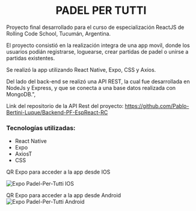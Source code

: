 <h1 align="center">PADEL PER TUTTI</h1>
</hr>

Proyecto final desarrollado para el curso de especialización ReactJS de Rolling Code School, Tucumán, Argentina. 

El proyecto consistió en la realización integra de una app movil, donde los usuarios podián registrarse, loguearse, crear partidas de padel o unirse a  partidas existentes. 

Se realizó la app utilizando React Native, Expo, CSS y Axios. 

Del lado del back-end se realizó una API REST, la cual fue desarrollada en NodeJs y Express, y que se conecta a una base datos realizada con MongoDB.",

Link del repositorio de la API Rest del proyecto: https://github.com/Pablo-Bertini-Luque/Backend-PF-EspReact-RC


<h3>Tecnologías utilizadas:</h3>
<ul>
<li>React Native</li>
<li>Expo</li>
<li>AxiosT</li>
<li>CSS</li>
</ul>

QR Expo para acceder a la app desde IOS 

![Expo Padel-Per-Tutti IOS](https://github.com/Pablo-Bertini-Luque/Frontend-PF-EspReact-RC-/assets/98782643/23e0d299-5818-47a8-8d5b-592e1343be44)

QR Expo para acceder a la app desde Android 
![Expo Padel-Per-Tutti Android](https://github.com/Pablo-Bertini-Luque/Frontend-PF-EspReact-RC-/assets/98782643/e5730f55-664b-4785-b850-2f9a8517a00b)



